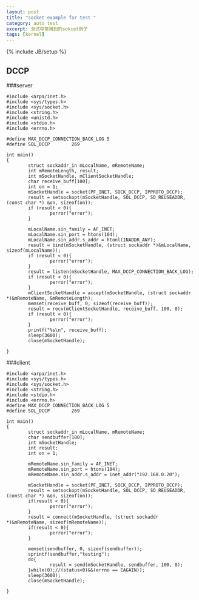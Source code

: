 ```yaml
---
layout: post
title: "socket example for test "
category: auto test 
excerpt: 测试中常用到的sokcet例子
tags: [kernel]
---
```

{% include JB/setup %}

## DCCP

###server

    #include <arpa/inet.h>
    #include <sys/types.h>
    #include <sys/socket.h>
    #include <string.h>
    #include <unistd.h>
    #include <stdio.h>
    #include <errno.h>
    
    #define MAX_DCCP_CONNECTION_BACK_LOG 5                                          
    #define SOL_DCCP        269                                                     
    
    int main()
    {
            struct sockaddr_in mLocalName, mRemoteName;
            int mRemoteLength, result;
            int mSocketHandle, mClientSocketHandle;
            char receive_buff[100];
            int on = 1;
            mSocketHandle = socket(PF_INET, SOCK_DCCP, IPPROTO_DCCP);
            result = setsockopt(mSocketHandle, SOL_DCCP, SO_REUSEADDR, (const char *) &on, sizeof(on));
            if (result < 0){
                    perror("error");
            }
    
            mLocalName.sin_family = AF_INET;
            mLocalName.sin_port = htons(104);
            mLocalName.sin_addr.s_addr = htonl(INADDR_ANY);
            result = bind(mSocketHandle, (struct sockaddr *)&mLocalName, sizeof(mLocalName));
            if (result < 0){
                    perror("error");
            }
            result = listen(mSocketHandle, MAX_DCCP_CONNECTION_BACK_LOG);
            if (result < 0){
                    perror("error");
            }
            mClientSocketHandle = accept(mSocketHandle, (struct sockaddr *)&mRemoteName, &mRemoteLength);
            memset(receive_buff, 0, sizeof(receive_buff));
            result = recv(mClientSocketHandle, receive_buff, 100, 0);
            if (result < 0){
                    perror("error");
            }
            printf("%s\n", receive_buff);
            sleep(3600);
            close(mSocketHandle);
    
    }


###client

    #include <arpa/inet.h>
    #include <sys/types.h>
    #include <sys/socket.h>
    #include <string.h>
    #include <stdio.h>
    #include <errno.h>
    #define MAX_DCCP_CONNECTION_BACK_LOG 5                                          
    #define SOL_DCCP        269                                                     
    
    int main()
    {
            struct sockaddr_in mLocalName, mRemoteName;
            char sendbuffer[100];
            int mSocketHandle;
            int result;
            int on = 1;
    
            mRemoteName.sin_family = AF_INET;
            mRemoteName.sin_port = htons(104);
            mRemoteName.sin_addr.s_addr = inet_addr("192.168.0.20");
    
            mSocketHandle = socket(PF_INET, SOCK_DCCP, IPPROTO_DCCP);
            result = setsockopt(mSocketHandle, SOL_DCCP, SO_REUSEADDR, (const char *) &on, sizeof(on));
            if(result < 0){
                    perror("error");
            }
            result = connect(mSocketHandle, (struct sockaddr *)&mRemoteName, sizeof(mRemoteName));
            if(result < 0){
                    perror("error");
            }
    
            memset(sendbuffer, 0, sizeof(sendbuffer));
            sprintf(sendbuffer,"testing");
            do{                             
                    result = send(mSocketHandle, sendbuffer, 100, 0);
            }while(0);//(status<0)&&(errno == EAGAIN));                                           
            sleep(3600);
            close(mSocketHandle);
                                             
    }
